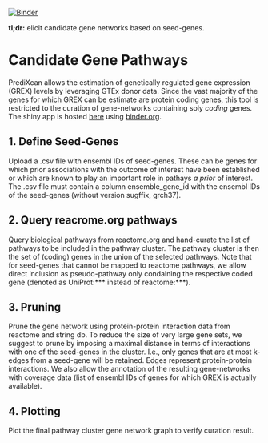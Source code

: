 [![Binder](https://mybinder.org/badge_logo.svg)](https://mybinder.org/v2/gh/kkmann/pathway-curation-tool/master?urlpath=shiny/)

**tl;dr:** elicit candidate gene networks based on seed-genes.

# Candidate Gene Pathways

PrediXcan allows the estimation of genetically regulated gene expression (GREX)
levels by leveraging GTEx donor data.
Since the vast majority of the genes for which GREX can be estimate are 
protein coding genes, this tool is restricted to the curation of gene-networks 
containing soly *coding* genes.
The shiny app is hosted [here](https://mybinder.org/v2/gh/kkmann/pathway-curation-tool/master?urlpath=shiny/)
using [binder.org](https://mybinder.org/).

## 1. Define Seed-Genes

Upload a .csv file with ensembl IDs of seed-genes. 
These can be genes for which prior associations with the outcome of interest 
have been established or which are known to play an important role in pathays
*a prior* of interest. 
The .csv file must contain a column ensemble_gene_id with the ensembl IDs of 
the seed-genes (without version sugffix, grch37).

## 2. Query reacrome.org pathways

Query biological pathways from reactome.org and hand-curate the list of 
pathways to be included in the pathway cluster. 
The pathway cluster is then the set of (coding) genes in the union of the 
selected pathways. 
Note that for seed-genes that cannot be mapped to reactome pathways, 
we allow direct inclusion as pseudo-pathway only condaining the respective
coded gene (denoted as UniProt:*** instead of reactome:***).

## 3. Pruning

Prune the gene network using protein-protein interaction data from reactome
and string db.
To reduce the size of very large gene sets, we suggest to prune by imposing 
a maximal distance in terms of interactions with one of the seed-genes in the
cluster.
I.e., only genes that are at most k-edges from a seed-gene will be retained. 
Edges represent protein-protein interactions.
We also allow the annotation of the resulting gene-networks with coverage
data (list of ensembl IDs of genes for which GREX is actually available).

## 4. Plotting

Plot the final pathway cluster gene network graph to verify curation result.
